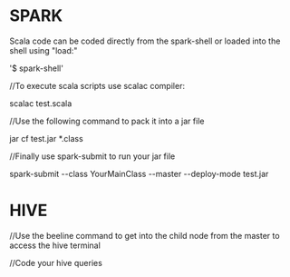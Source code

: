 # SPARK

Scala code can be coded directly from the spark-shell or loaded into the shell using "load:"

'$ spark-shell'

//To execute scala scripts use scalac compiler:

scalac test.scala

//Use the following command to pack it into a jar file

jar cf test.jar *.class

//Finally use spark-submit to run your jar file

spark-submit --class YourMainClass --master <master-url> --deploy-mode <deploy-mode> test.jar

# HIVE

//Use the beeline command to get into the child node from the master to access the hive terminal

//Code your hive queries


